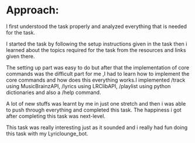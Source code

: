 # Approach:
I first understood the task properly and analyzed everything that is needed for the task. 

I started the task by following the setup instructions given in the task then i  learned about the topics required for the task from the resources and links given there.

The setting up part was easy to do but after that the implementation of core commands was the difficult part for me ,I had to learn how to implement the core commands and how does this everything works.I implemented /track using MusicBrainzAPI, /lyrics using LRClibAPI, /playlist using python dictionaries and also a /help command.

A lot of new stuffs was learnt by me in just one stretch and then i was able to push through everything and completed this task. The happiness i got after completing this task was next-level.

This task was really interesting just as it sounded and i really had fun doing this task with my Lyriclounge_bot. 
